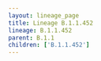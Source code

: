 ```yaml
---
layout: lineage_page
title: Lineage B.1.1.452
lineage: B.1.1.452
parent: B.1.1
children: ['B.1.1.452']
---
```

